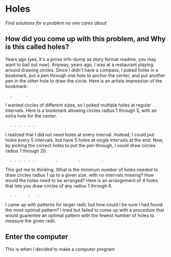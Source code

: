 # Holes
_Find solutions for a problem no one cares about_

## How did you come up with this problem, and Why is this called holes?

Years ago (yes, it's a prose info-dump as story format readme, you may want to bail out now).  Anyway, years ago, I was at a restaurant playing around drawing circles.  Since I didn't have a compass, I poked holes in a bookmark, put a pen through one hole to anchor the center, and put another pen in the other hole to draw the circle.  Here is an artists impression of the bookmark:
```
  .      .
```

I wanted circles of different sizes, so I poked multiple holes at regular intervals.  Here is a bookmark allowing circles radius 1 through 5, with an extra hole for the center.
```
  . . . . . .
```

I realized that I did not need holes at every interval.  Instead, I could put holes every 5 intervals, but have 5 holes at single intervals at the end.  Now, by picking the correct holes to put the pen through, I could draw circles radius 1 through 20.
```
  . . . . . .         .         .         .
```

This got me to thinking.  What is the minimum number of holes needed to draw circles radius 1 up to a given size, with no intervals missing?  How would the holes need to be arranged?  Here is an arrangement of 4 holes that lets you draw circles of any radius 1 through 6.
```
  . .     .   .
```

I came up with patterns for larger radii, but how could I be sure I had found the most optimal pattern?  I tried but failed to come up with a procedure that would guarentee an optimal pattern with the fewest number of holes to measure the given radii.

## Enter the computer

This is when I decided to make a computer program
